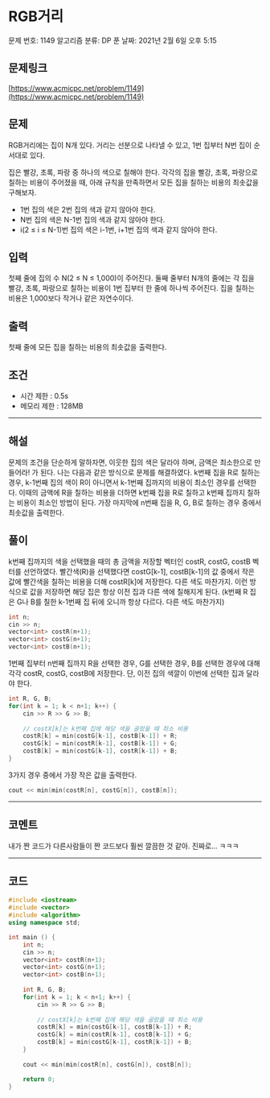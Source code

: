 # RGB거리

문제 번호: 1149
알고리즘 분류: DP
푼 날짜: 2021년 2월 6일 오후 5:15

## 문제링크

[https://www.acmicpc.net/problem/1149](https://www.acmicpc.net/problem/1149)

## 문제

RGB거리에는 집이 N개 있다. 거리는 선분으로 나타낼 수 있고, 1번 집부터 N번 집이 순서대로 있다.

집은 빨강, 초록, 파랑 중 하나의 색으로 칠해야 한다. 각각의 집을 빨강, 초록, 파랑으로 칠하는 비용이 주어졌을 때, 아래 규칙을 만족하면서 모든 집을 칠하는 비용의 최솟값을 구해보자.

- 1번 집의 색은 2번 집의 색과 같지 않아야 한다.
- N번 집의 색은 N-1번 집의 색과 같지 않아야 한다.
- i(2 ≤ i ≤ N-1)번 집의 색은 i-1번, i+1번 집의 색과 같지 않아야 한다.

## 입력

첫째 줄에 집의 수 N(2 ≤ N ≤ 1,000)이 주어진다. 둘째 줄부터 N개의 줄에는 각 집을 빨강, 초록, 파랑으로 칠하는 비용이 1번 집부터 한 줄에 하나씩 주어진다. 집을 칠하는 비용은 1,000보다 작거나 같은 자연수이다.

## 출력

첫째 줄에 모든 집을 칠하는 비용의 최솟값을 출력한다.

## 조건

- 시간 제한 : 0.5s
- 메모리 제한 : 128MB

---

## 해설

문제의 조건을 단순하게 말하자면, 이웃한 집의 색은 달라야 하며, 금액은 최소한으로 만들어라! 가 된다. 나는 다음과 같은 방식으로 문제를 해결하였다. k번째 집을 R로 칠하는 경우, k-1번째 집의 색이 R이 아니면서 k-1번째 집까지의 비용이 최소인 경우를 선택한다. 이때의 금액에 R을 칠하는 비용을 더하면 k번째 집을 R로 칠하고 k번째 집까지 칠하는 비용이 최소인 방법이 된다. 가장 마지막에 n번째 집을 R, G, B로 칠하는 경우 중에서 최솟값을 출력한다.

## 풀이

k번째 집까지의 색을 선택했을 때의 총 금액을 저장할 벡터인 costR, costG, costB 벡터를 선언하였다. 빨간색(R)을 선택했다면 costG[k-1], costB[k-1]의 값 중에서 작은 값에 빨간색을 칠하는 비용을 더해 costR[k]에 저장한다. 다른 색도 마찬가지. 이런 방식으로 값을 저장하면 해당 집은 항상 이전 집과 다른 색에 칠해지게 된다. (k번째 R 집은 G나 B를 칠한 k-1번째 집 뒤에 오니까 항상 다르다. 다른 색도 마찬가지)

```cpp
int n;
cin >> n;
vector<int> costR(n+1);
vector<int> costG(n+1);
vector<int> costB(n+1);
```

1번째 집부터 n번째 집까지 R을 선택한 경우, G를 선택한 경우, B를 선택한 경우에 대해 각각 costR, costG, costB에 저장한다. 단, 이전 집의 색깔이 이번에 선택한 집과 달라야 한다. 

```cpp
int R, G, B;
for(int k = 1; k < n+1; k++) {
    cin >> R >> G >> B;
    
    // costX[k]는 k번째 집에 해당 색을 골랐을 때 최소 비용
    costR[k] = min(costG[k-1], costB[k-1]) + R;
    costG[k] = min(costR[k-1], costB[k-1]) + G;
    costB[k] = min(costG[k-1], costR[k-1]) + B;
}
```

3가지 경우 중에서 가장 작은 값을 출력한다.

```cpp
cout << min(min(costR[n], costG[n]), costB[n]);
```

---

## 코멘트

내가 짠 코드가 다른사람들이 짠 코드보다 훨씬 깔끔한 것 같아. 진짜로... ㅋㅋㅋ

---

## 코드

```cpp
#include <iostream>
#include <vector>
#include <algorithm>
using namespace std;

int main () {
    int n;
    cin >> n;
    vector<int> costR(n+1);
    vector<int> costG(n+1);
    vector<int> costB(n+1);
    
    int R, G, B;
    for(int k = 1; k < n+1; k++) {
        cin >> R >> G >> B;
        
        // costX[k]는 k번째 집에 해당 색을 골랐을 때 최소 비용
        costR[k] = min(costG[k-1], costB[k-1]) + R;
        costG[k] = min(costR[k-1], costB[k-1]) + G;
        costB[k] = min(costG[k-1], costR[k-1]) + B;
    }
    
    cout << min(min(costR[n], costG[n]), costB[n]);

    return 0;
}
```
